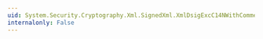 ```yaml
---
uid: System.Security.Cryptography.Xml.SignedXml.XmlDsigExcC14NWithCommentsTransformUrl
internalonly: False
---
```

